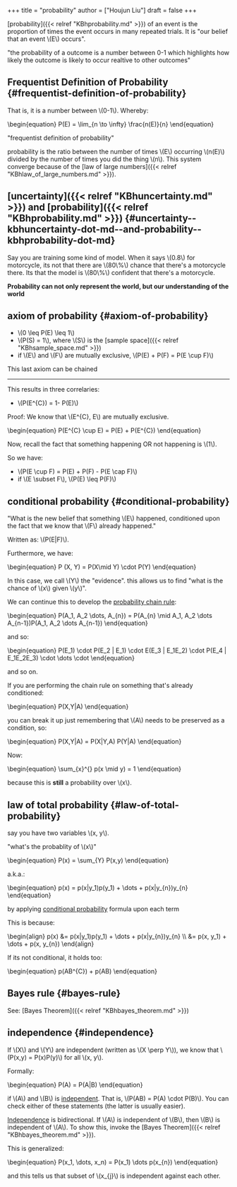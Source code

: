+++
title = "probability"
author = ["Houjun Liu"]
draft = false
+++

[probability]({{< relref "KBhprobability.md" >}}) of an event is the proportion of times the event occurs in many repeated trials. It is  "our belief that an event \\(E\\) occurs".

"the probability of a outcome is a number between 0-1 which highlights how likely the outcome is likely to occur realtive to other outcomes"


## Frequentist Definition of Probability {#frequentist-definition-of-probability}

That is, it is a number between \\(0-1\\). Whereby:

\begin{equation}
P(E) = \lim\_{n \to \infty} \frac{n(E)}{n}
\end{equation}

"frequentist definition of probability"

probability is the ratio between the number of times \\(E\\) occurring \\(n(E)\\) divided by the number of times you did the thing \\(n\\). This system converge because of the [law of large numbers]({{< relref "KBhlaw_of_large_numbers.md" >}}).


## [uncertainty]({{< relref "KBhuncertainty.md" >}}) and [probability]({{< relref "KBhprobability.md" >}}) {#uncertainty--kbhuncertainty-dot-md--and-probability--kbhprobability-dot-md}

Say you are training some kind of model. When it says \\(0.8\\) for motorcycle, its not that there are \\(80\\%\\) chance that there's a motorcycle there. Its that the model is \\(80\\%\\) confident that there's a motorcycle.

****Probability can not only represent the world, but our understanding of the world****


## axiom of probability {#axiom-of-probability}

-   \\(0 \leq P(E) \leq 1\\)
-   \\(P(S) = 1\\), where \\(S\\) is the [sample space]({{< relref "KBhsample_space.md" >}})
-   if \\(E\\) and \\(F\\) are mutually exclusive, \\(P(E) + P(F) = P(E \cup F)\\)

This last axiom can be chained

---

This results in three correlaries:

-   \\(P(E^{C}) = 1- P(E)\\)

Proof:
We know that \\(E^{C}, E\\) are mutually exclusive.

\begin{equation}
P(E^{C} \cup E) = P(E) + P(E^{C})
\end{equation}

Now, recall the fact that something happening OR not happening is \\(1\\).

So we have:

-   \\(P(E \cup F) = P(E) + P(F) - P(E \cap F)\\)
-   if \\(E \subset F\\), \\(P(E) \leq  P(F)\\)


## conditional probability {#conditional-probability}

"What is the new belief that something \\(E\\) happened, conditioned upon the fact that we know that \\(F\\) already happened."

Written as: \\(P(E|F)\\).

Furthermore, we have:

\begin{equation}
P (X, Y) = P(X\mid Y) \cdot P(Y)
\end{equation}

In this case, we call \\(Y\\) the "evidence". this allows us to find "what is the chance of \\(x\\) given \\(y\\)".

We can continue this to develop the [probability chain rule](#conditional-probability):

\begin{equation}
P(A\_1, A\_2 \dots, A\_{n}) = P(A\_{n} \mid A\_1, A\_2 \dots A\_{n-1})P(A\_1, A\_2 \dots A\_{n-1})
\end{equation}

and so:

\begin{equation}
P(E\_1) \cdot P(E\_2 | E\_1) \cdot E(E\_3 | E\_1E\_2) \cdot P(E\_4 | E\_1E\_2E\_3) \cdot \dots \cdot
\end{equation}

and so on.

If you are performing the chain rule on something that's already conditioned:

\begin{equation}
P(X,Y|A)
\end{equation}

you can break it up just remembering that \\(A\\) needs to be preserved as a condition, so:

\begin{equation}
P(X,Y|A) = P(X|Y,A) P(Y|A)
\end{equation}

Now:

\begin{equation}
\sum\_{x}^{} p(x \mid y) = 1
\end{equation}

because this is **still** a probability over \\(x\\).


## law of total probability {#law-of-total-probability}

say you have two variables \\(x, y\\).

"what's the probablity of \\(x\\)"

\begin{equation}
P(x) = \sum\_{Y} P(x,y)
\end{equation}

a.k.a.:

\begin{equation}
p(x) = p(x|y\_1)p(y\_1) + \dots + p(x|y\_{n})y\_{n}
\end{equation}

by applying [conditional probability](#conditional-probability) formula upon each term

This is because:

\begin{align}
p(x) &= p(x|y\_1)p(y\_1) + \dots + p(x|y\_{n})y\_{n}  \\\\
&= p(x, y\_1) + \dots  + p(x, y\_{n})
\end{align}

If its not conditional, it holds too:

\begin{equation}
p(AB^{C}) + p(AB)
\end{equation}


## Bayes rule {#bayes-rule}

See: [Bayes Theorem]({{< relref "KBhbayes_theorem.md" >}})


## independence {#independence}

If \\(X\\) and \\(Y\\) are independent (written as \\(X \perp Y\\)), we know that \\(P(x,y) = P(x)P(y)\\) for all \\(x, y\\).

Formally:

\begin{equation}
P(A) = P(A|B)
\end{equation}

if \\(A\\) and \\(B\\) is [independent](#independence). That is, \\(P(AB) = P(A) \cdot P(B)\\). You can check either of these statements (the latter is usually easier).

[Independence](#independence) is bidirectional. If \\(A\\) is independent of \\(B\\), then \\(B\\) is independent of \\(A\\). To show this, invoke the [Bayes Theorem]({{< relref "KBhbayes_theorem.md" >}}).

This is generalized:

\begin{equation}
P(x\_1, \dots, x\_n) = P(x\_1) \dots p(x\_{n})
\end{equation}

and this tells us that subset of \\(x\_{j}\\) is independent against each other.

